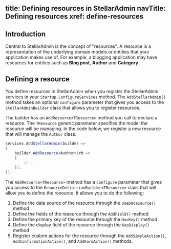 title: Defining resources in StellarAdmin
navTitle: Defining resources
xref: define-resources
---

## Introduction

Central to StellarAdmin is the concept of "resources". A resource is a representation of the underlying domain models or entities that your application makes use of. For example, a blogging application may have resources for entities such as **Blog post**, **Author** and **Category**.

## Defining a resource

You define resources in StellarAdmin when you register the StellarAdmin services in your `Startup.ConfigureServices` method. The `AddStellarAdmin()` method takes an optional `configure` parameter that gives you access to the `StellarAdminBuilder` class that allows you to register resources. 

The builder has an `AddResource<TResource>` method you call to declare a resource. The `TResource` generic parameter specifies the model the resource will be managing. In the code below, we register a new resource that will manage the `Author` class.

```cs
services.AddStellarAdmin(builder =>
{
    builder.AddResource<Author>(rb =>
    {
        // ...
    });
});
```

The `AddResource<TResource>` method has a `configure` parameter that gives you access to the `ResourceDefinitionBuilder<TResource>` class that will allow you to define the resource. It allows you to do the following:

1. Define the data source of the resource through the `UseDataSource()` method
1. Define the fields of the resource through the `AddField()` method
1. Define the primary key of the resource through the `HasKey()` method
1. Define the display field of the resource through the `HasDisplay()` method
1. Register custom actions for the resource through the `AddSimpleAction()`, `AddConfirmationAction()`, and `AddFormAction()` methods.
